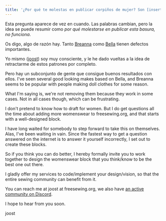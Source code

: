 ```yaml
---
title: '¿Por qué te molestas en publicar corpiños de mujer? Son [insertar convicción fuerte aquí].'
---
```


Esta pregunta aparece de vez en cuando. Las palabras cambian, pero la idea se puede resumir como *por qué molestarse en publicar esta basura, no funciona*.

Os digo, algo de razón hay. Tanto [Breanna](/designs/breanna/) como [Bella](/designs/bella/) tienen defectos importantes.

Yo mismo ([joost](/makers/joostdecock/)) soy muy consciente, y le he dado vueltas a la idea de retractarme de estos patrones por completo.

Pero hay un subconjunto de gente que consigue buenos resultados con ellos. I've seen several good looking makes based on Bella, and Breanna seems to be popular with people making doll clothes for some reason.

What I'm saying is, we're not removing them because they work in some cases. Not in all cases though, which can be frustrating.

I don't pretend to know how to draft for women. But I do get questions all the time about adding more womenswear to freesewing.org, and that starts with a well-designed block.

I have long waited for somebody to step forward to take this on themselves. Alas, I've been waiting in vain. Since the fastest way to get a question answered on the internet is to answer it yourself incorrectly, I set out to create these blocks.

So if you think you can do better, I hereby formally invite you to work together to design the womenswear block that you think/know to be the best one out there.

I gladly offer my services to code/implement your design/vision, so that the entire sewing community can benefit from it.

You can reach me at joost at freesewing.org, we also have [an active community on Discord](https://discord.freesewing.org/).

I hope to hear from you soon.

joost
